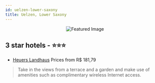 ```yaml
---
id: uelzen-lower-saxony
title: Uelzen, Lower Saxony
---
```


<center><img src="https://i.travelapi.com/hotels/31000000/30040000/30031900/30031844/abb1be28_z.jpg" alt="Featured Image" /></center>


##  3 star hotels - ⭐️⭐️⭐️

-    [Heuers Landhaus](https://us.hurb.com/hotels/uelzen/heuers-landhaus-JNP-JP773334?cmp=18055) Prices from R$ 181,79
   > Take in the views from a terrace and a garden and make use of amenities such as complimentary wireless Internet access.
